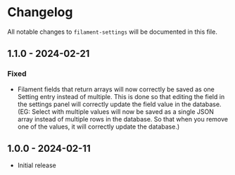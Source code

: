 # Changelog

All notable changes to `filament-settings` will be documented in this file.

## 1.1.0 - 2024-02-21

### Fixed

- Filament fields that return arrays will now correctly be saved as one Setting entry instead of multiple. This is done so that editing the field in the settings panel will correctly update the field value in the database. (EG: Select with multiple values will now be saved as a single JSON array instead of multiple rows in the database. So that when you remove one of the values, it will correctly update the database.)

## 1.0.0 - 2024-02-11

- Initial release
